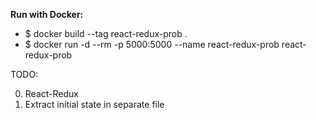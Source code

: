 **Run with Docker:**

* $ docker build --tag react-redux-prob .
* $ docker run -d --rm -p 5000:5000 --name react-redux-prob react-redux-prob

TODO:

0) React-Redux
1) Extract initial state in separate file